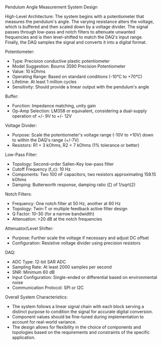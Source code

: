 Pendulum Angle Measurement System Design

High-Level Architecture:
The system begins with a potentiometer that measures the pendulum's angle. The varying resistance alters the voltage, which is buffered and then scaled down by a voltage divider. The signal passes through low-pass and notch filters to attenuate unwanted frequencies and is then level-shifted to match the DAQ's input range. Finally, the DAQ samples the signal and converts it into a digital format.

Potentiometer:
- Type: Precision conductive plastic potentiometer
- Model Suggestion: Bourns 3590 Precision Potentiometer
- Value: 10 kOhms
- Operating Range: Based on standard conditions (-10°C to +70°C)
- Lifetime: At least 1 million cycles
- Sensitivity: Should provide a linear output with the pendulum's angle

Buffer:
- Function: Impedance matching, unity gain
- Op-Amp Selection: LM358 or equivalent, considering a dual-supply operation of +/- 9V to +/- 12V

Voltage Divider:
- Purpose: Scale the potentiometer's voltage range (-10V to +10V) down to within the DAQ's range (+/-7V)
- Resistors: R1 = 3 kOhms, R2 = 7 kOhms (1% tolerance or better)

Low-Pass Filter:
- Topology: Second-order Sallen-Key low-pass filter
- Cutoff Frequency (f_c): 10 Hz
- Components: Two 100 nF capacitors, two resistors approximating 159.15 kOhms
- Damping: Butterworth response, damping ratio (ζ) of 1/sqrt(2)

Notch Filters:
- Frequency: One notch filter at 50 Hz, another at 60 Hz
- Topology: Twin-T or multiple feedback active filter design
- Q Factor: 10-30 (for a narrow bandwidth)
- Attenuation: >20 dB at the notch frequencies

Attenuator/Level Shifter:
- Purpose: Further scale the voltage if necessary and adjust DC offset
- Configuration: Resistive voltage divider using precision resistors

DAQ:
- ADC Type: 12-bit SAR ADC
- Sampling Rate: At least 2000 samples per second
- SNR: Minimum 60 dB
- Input Configuration: Single-ended or differential based on environmental noise
- Communication Protocol: SPI or I2C

Overall System Characteristics:
- The system follows a linear signal chain with each block serving a distinct purpose to condition the signal for accurate digital conversion.
- Component values should be fine-tuned during implementation to account for real-world variance.
- The design allows for flexibility in the choice of components and topologies based on the requirements and constraints of the specific application.